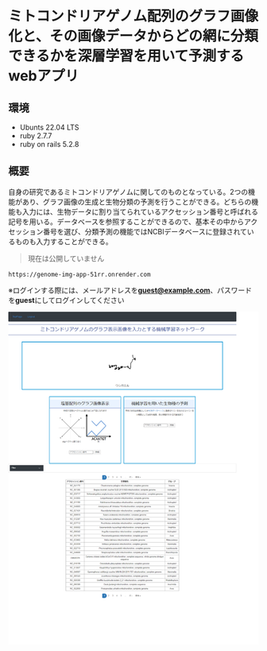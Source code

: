 # ミトコンドリアゲノム配列のグラフ画像化と、その画像データからどの網に分類できるかを深層学習を用いて予測するwebアプリ

## 環境
- Ubunts 22.04 LTS
- ruby 2.7.7
- ruby on rails 5.2.8

## 概要

自身の研究であるミトコンドリアゲノムに関してのものとなっている。2つの機能があり、グラフ画像の生成と生物分類の予測を行うことができる。どちらの機能も入力には、生物データに割り当てられているアクセッション番号と呼ばれる記号を用いる。データベースを参照することができるので、基本その中からアクセッション番号を選び、分類予測の機能ではNCBIデータベースに登録されているものも入力することができる。

> 現在は公開していません 
```
https://genome-img-app-51rr.onrender.com
```
※ログインする際には、メールアドレスを**guest@example.com**、パスワードを**guest**にしてログインしてください


![画像の説明](page_view/top_page.png "top")

